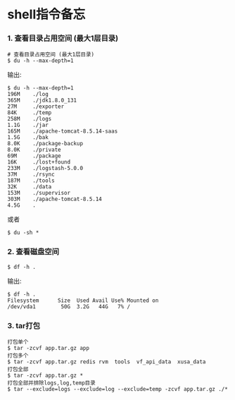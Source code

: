 # shell指令备忘

### 1. 查看目录占用空间 (最大1层目录)

```shell
# 查看目录占用空间 (最大1层目录)
$ du -h --max-depth=1
```

输出:

```shell
$ du -h --max-depth=1
196M    ./log
365M    ./jdk1.8.0_131
27M     ./exporter
84K     ./temp
258M    ./logs
1.1G    ./jar
165M    ./apache-tomcat-8.5.14-saas
1.5G    ./bak
8.0K    ./package-backup
8.0K    ./private
69M     ./package
16K     ./lost+found
233M    ./logstash-5.0.0
37M     ./rsync
187M    ./tools
32K     ./data
153M    ./supervisor
303M    ./apache-tomcat-8.5.14
4.5G    .
```

或者

```shell
$ du -sh *
```



### 2. 查看磁盘空间

```shell
$ df -h .
```

输出:

```shell
$ df -h .
Filesystem      Size  Used Avail Use% Mounted on
/dev/vda1        50G  3.2G   44G   7% /
```



### 3. tar打包

```shell
打包单个
$ tar -zcvf app.tar.gz app
打包多个
$ tar -zcvf app.tar.gz redis rvm  tools  vf_api_data  xusa_data
打包全部
$ tar -zcvf app.tar.gz *
打包全部并排除logs,log,temp目录
$ tar --exclude=logs --exclude=log --exclude=temp -zcvf app.tar.gz ./*
```



